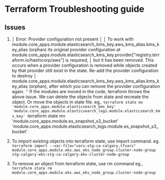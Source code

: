 # Terraform Troubleshooting guide

## Issues

1. │ Error: Provider configuration not present
   │
   │ To work with module.core_apps.module.elasticsearch_kms_key.aws_kms_alias.kms_key_alias (orphan) its original provider configuration at module.core_apps.module.elasticsearch_kms_key.provider["registry.terraform.io/hashicorp/aws"] is required,
   │ but it has been removed. This occurs when a provider configuration is removed while objects created by that provider still exist in the state. Re-add the provider configuration to destroy
   │ module.core_apps.module.elasticsearch_kms_key.aws_kms_alias.kms_key_alias (orphan), after which you can remove the provider configuration again.
   ╵
If the modules are moved in the code, terraform throws the above issue. We can delete the objects from state and recreate the object. Or move the objects in state file.
eg,.
`terraform state mv 'module.core_apps.module.elasticsearch_kms_key' 'module.core_apps.module.elasticsearch_logs.module.elasticsearch_kms_key'
`terraform state mv 'module.core_apps.module.es_snapshot_s3_bucket' 'module.core_apps.module.elasticsearch_logs.module.es_snapshot_s3_bucket'

2. To import existing objects into terraform state, use import command.
eg.
`terraform import --var-file="vars-stg-ca-calgary.tfvars" module.core_apps.module.eks.aws_eks_node_group.cluster-node-group stg-calgary-eks:stg-ca-calgary-eks-cluster-node-group`

3. To remove an object from terraform state, use rm command
eg.,
`terraform state rm module.core_apps.module.eks.aws_eks_node_group.cluster-node-group  `